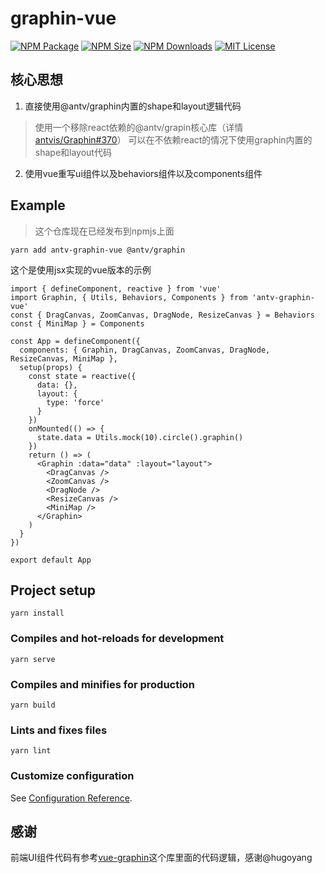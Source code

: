 # graphin-vue

<a href="https://www.npmjs.com/package/antv-graphin-vue"><img alt="NPM Package" src="https://img.shields.io/npm/v/antv-graphin-vue.svg?style=flat-square"></a>
<a href="https://www.npmjs.com/package/antv-graphin-vue"><img alt="NPM Size" src="https://img.shields.io/bundlephobia/minzip/antv-graphin-vue"></a>
<a href="https://www.npmjs.com/package/antv-graphin-vue"><img alt="NPM Downloads" src="https://img.shields.io/npm/dm/antv-graphin-vue?logo=npm&style=flat-square"></a>
<a href="/LICENSE"><img src="https://img.shields.io/github/license/lloydzhou/antv-graphin-vue?style=flat-square" alt="MIT License"></a>

## 核心思想
1. 直接使用@antv/graphin内置的shape和layout逻辑代码
> 使用一个移除react依赖的@antv/grapin核心库（详情[antvis/Graphin#370](https://github.com/antvis/Graphin/pull/370)）
> 可以在不依赖react的情况下使用graphin内置的shape和layout代码

2. 使用vue重写ui组件以及behaviors组件以及components组件

## Example

> 这个仓库现在已经发布到npmjs上面
```
yarn add antv-graphin-vue @antv/graphin
```
这个是使用jsx实现的vue版本的示例
```
import { defineComponent, reactive } from 'vue'
import Graphin, { Utils, Behaviors, Components } from 'antv-graphin-vue'
const { DragCanvas, ZoomCanvas, DragNode, ResizeCanvas } = Behaviors
const { MiniMap } = Components

const App = defineComponent({
  components: { Graphin, DragCanvas, ZoomCanvas, DragNode, ResizeCanvas, MiniMap },
  setup(props) {
    const state = reactive({
      data: {},
      layout: {
        type: 'force'
      }
    })
    onMounted(() => {
      state.data = Utils.mock(10).circle().graphin()
    })
    return () => (
      <Graphin :data="data" :layout="layout">
        <DragCanvas />
        <ZoomCanvas />
        <DragNode />
        <ResizeCanvas />
        <MiniMap />
      </Graphin>
    )
  }
})

export default App

```


## Project setup
```
yarn install
```

### Compiles and hot-reloads for development
```
yarn serve
```

### Compiles and minifies for production
```
yarn build
```

### Lints and fixes files
```
yarn lint
```

### Customize configuration
See [Configuration Reference](https://cli.vuejs.org/config/).

## 感谢
前端UI组件代码有参考[vue-graphin](https://www.npmjs.com/package/vue-graphin)这个库里面的代码逻辑，感谢@hugoyang

